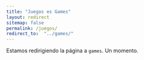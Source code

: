```yaml
---
title: "Juegos es Games"
layout: redirect
sitemap: false
permalink: /juegos/
redirect_to:  "../games/"
---
```

Estamos redirigiendo la página a `games`. Un momento.
